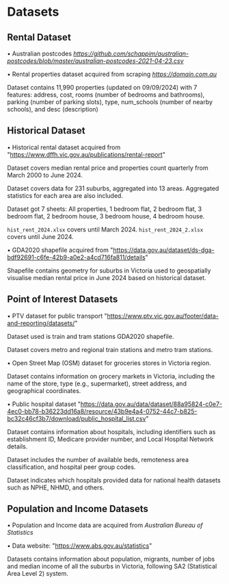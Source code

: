 # Datasets


## Rental Dataset
• Australian postcodes *https://github.com/schappim/australian-postcodes/blob/master/australian-postcodes-2021-04-23.csv*

• Rental properties dataset acquired from scraping *https://domain.com.au*

Dataset contains 11,990 properties (updated on 09/09/2024) with 7 features: address, cost, rooms (number of bedrooms and bathrooms), parking (number of parking slots), type, num_schools (number of nearby schools), and desc (description)


## Historical Dataset
• Historical rental dataset acquired from "https://www.dffh.vic.gov.au/publications/rental-report" 

Dataset covers median rental price and properties count quarterly from March 2000 to June 2024.

Dataset covers data for 231 suburbs, aggregated into 13 areas. Aggregated statistics for each area are also included.

Dataset got 7 sheets: All properties, 1 bedroom flat, 2 bedroom flat, 3 bedroom flat, 2 bedroom house, 3 bedroom house, 4 bedroom house.

`hist_rent_2024.xlsx` covers until March 2024. `hist_rent_2024_2.xlsx` covers until June 2024.

• GDA2020 shapefile acquired from "https://data.gov.au/dataset/ds-dga-bdf92691-c6fe-42b9-a0e2-a4cd716fa811/details" 

Shapefile contains geometry for suburbs in Victoria used to geospatially visualise median rental price in June 2024 based on historical dataset.


## Point of Interest Datasets
• PTV dataset for public transport "https://www.ptv.vic.gov.au/footer/data-and-reporting/datasets/"

 Dataset used is train and tram stations GDA2020 shapefile.
 
 Dataset covers metro and regional train stations and metro tram stations.
  
• Open Street Map (OSM) dataset for groceries stores in Victoria region.

Dataset contains information on grocery markets in Victoria, including the name of the store, type (e.g., supermarket), street address, and geographical coordinates. 

• Public hospital dataset "https://data.gov.au/data/dataset/88a95824-c0e7-4ec0-bb78-b36223dd16a8/resource/43b9e4a4-0752-44c7-b825-bc32c46cf3b7/download/public_hospital_list.csv"

Dataset contains information about hospitals, including identifiers such as establishment ID, Medicare provider number, and Local Hospital Network details. 

Dataset includes the number of available beds, remoteness area classification, and hospital peer group codes. 

Dataset indicates which hospitals provided data for national health datasets such as NPHE, NHMD, and others.

## Population and Income Datasets
• Population and Income data are acquired from *Australian Bureau of Statistics*

• Data website: "https://www.abs.gov.au/statistics"

Datasets contains information about population, migrants, number of jobs and median income of all the suburbs in Victoria, following SA2 (Statistical Area Level 2) system.


